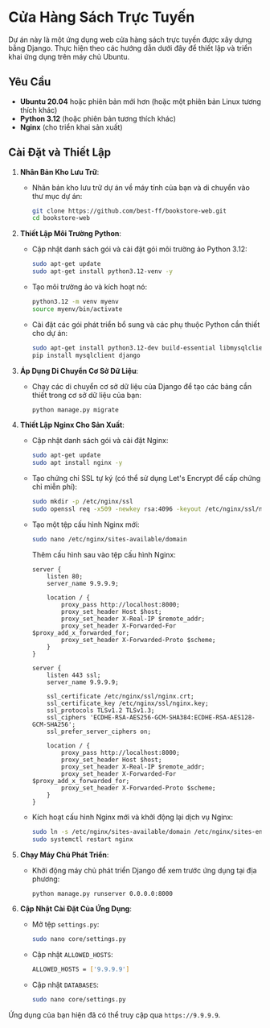 # Cửa Hàng Sách Trực Tuyến

Dự án này là một ứng dụng web cửa hàng sách trực tuyến được xây dựng bằng Django. Thực hiện theo các hướng dẫn dưới đây để thiết lập và triển khai ứng dụng trên máy chủ Ubuntu.

## Yêu Cầu

- **Ubuntu 20.04** hoặc phiên bản mới hơn (hoặc một phiên bản Linux tương thích khác)
- **Python 3.12** (hoặc phiên bản tương thích khác)
- **Nginx** (cho triển khai sản xuất)

## Cài Đặt và Thiết Lập

1. **Nhân Bản Kho Lưu Trữ**:

   - Nhân bản kho lưu trữ dự án về máy tính của bạn và di chuyển vào thư mục dự án:
     ```bash
     git clone https://github.com/best-ff/bookstore-web.git
     cd bookstore-web
     ```

2. **Thiết Lập Môi Trường Python**:

   - Cập nhật danh sách gói và cài đặt gói môi trường ảo Python 3.12:
     ```bash
     sudo apt-get update
     sudo apt-get install python3.12-venv -y
     ```
   - Tạo môi trường ảo và kích hoạt nó:
     ```bash
     python3.12 -m venv myenv
     source myenv/bin/activate
     ```
   - Cài đặt các gói phát triển bổ sung và các phụ thuộc Python cần thiết cho dự án:
     ```bash
     sudo apt-get install python3.12-dev build-essential libmysqlclient-dev pkg-config -y
     pip install mysqlclient django
     ```

3. **Áp Dụng Di Chuyển Cơ Sở Dữ Liệu**:

   - Chạy các di chuyển cơ sở dữ liệu của Django để tạo các bảng cần thiết trong cơ sở dữ liệu của bạn:
     ```bash
     python manage.py migrate
     ```

4. **Thiết Lập Nginx Cho Sản Xuất**:

   - Cập nhật danh sách gói và cài đặt Nginx:
     ```bash
     sudo apt-get update
     sudo apt install nginx -y
     ```
   - Tạo chứng chỉ SSL tự ký (có thể sử dụng Let's Encrypt để cấp chứng chỉ miễn phí):
     ```bash
     sudo mkdir -p /etc/nginx/ssl
     sudo openssl req -x509 -newkey rsa:4096 -keyout /etc/nginx/ssl/nginx.key -out /etc/nginx/ssl/nginx.crt -days 365 -nodes
     ```
   - Tạo một tệp cấu hình Nginx mới:

     ```bash
     sudo nano /etc/nginx/sites-available/domain
     ```

     Thêm cấu hình sau vào tệp cấu hình Nginx:

     ```nginx
     server {
         listen 80;
         server_name 9.9.9.9;
     
         location / {
             proxy_pass http://localhost:8000;
             proxy_set_header Host $host;
             proxy_set_header X-Real-IP $remote_addr;
             proxy_set_header X-Forwarded-For $proxy_add_x_forwarded_for;
             proxy_set_header X-Forwarded-Proto $scheme;
         }
     }

     server {
         listen 443 ssl;
         server_name 9.9.9.9;

         ssl_certificate /etc/nginx/ssl/nginx.crt;
         ssl_certificate_key /etc/nginx/ssl/nginx.key;
         ssl_protocols TLSv1.2 TLSv1.3;
         ssl_ciphers 'ECDHE-RSA-AES256-GCM-SHA384:ECDHE-RSA-AES128-GCM-SHA256';
         ssl_prefer_server_ciphers on;

         location / {
             proxy_pass http://localhost:8000;
             proxy_set_header Host $host;
             proxy_set_header X-Real-IP $remote_addr;
             proxy_set_header X-Forwarded-For $proxy_add_x_forwarded_for;
             proxy_set_header X-Forwarded-Proto $scheme;
         }
     }
     ```

   - Kích hoạt cấu hình Nginx mới và khởi động lại dịch vụ Nginx:
     ```bash
     sudo ln -s /etc/nginx/sites-available/domain /etc/nginx/sites-enabled/
     sudo systemctl restart nginx
     ```

5. **Chạy Máy Chủ Phát Triển**:

   - Khởi động máy chủ phát triển Django để xem trước ứng dụng tại địa phương:
     ```bash
     python manage.py runserver 0.0.0.0:8000
     ```

6. **Cập Nhật Cài Đặt Của Ứng Dụng**:

   - Mở tệp `settings.py`:
     ```bash
     sudo nano core/settings.py
     ```

   - Cập nhật `ALLOWED_HOSTS`:
     ```bash
     ALLOWED_HOSTS = ['9.9.9.9']
     ```
     
   - Cập nhật `DATABASES`:
     ```bash
     sudo nano core/settings.py
     ```
     
Ứng dụng của bạn hiện đã có thể truy cập qua `https://9.9.9.9`.
